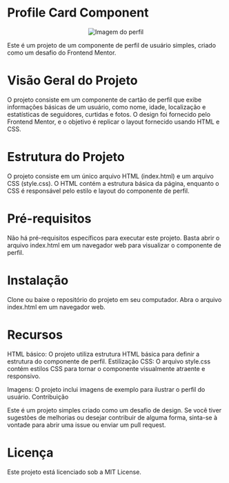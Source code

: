 # Profile Card Component

<div align="center">
  <img src="https://i.ibb.co/jrTFHzc/desktop-design.jpg" alt="Imagem do perfil">
</div>


Este é um projeto de um componente de perfil de usuário simples, criado como um desafio do Frontend Mentor.

# Visão Geral do Projeto
O projeto consiste em um componente de cartão de perfil que exibe informações básicas de um usuário, como nome, idade, localização e estatísticas de seguidores, curtidas e fotos. O design foi fornecido pelo Frontend Mentor, e o objetivo é replicar o layout fornecido usando HTML e CSS.

# Estrutura do Projeto
O projeto consiste em um único arquivo HTML (index.html) e um arquivo CSS (style.css). O HTML contém a estrutura básica da página, enquanto o CSS é responsável pelo estilo e layout do componente de perfil.

# Pré-requisitos
Não há pré-requisitos específicos para executar este projeto. Basta abrir o arquivo index.html em um navegador web para visualizar o componente de perfil.

# Instalação
Clone ou baixe o repositório do projeto em seu computador.
Abra o arquivo index.html em um navegador web.
# Recursos
HTML básico: O projeto utiliza estrutura HTML básica para definir a estrutura do componente de perfil.
Estilização CSS: O arquivo style.css contém estilos CSS para tornar o componente visualmente atraente e responsivo.

Imagens: O projeto inclui imagens de exemplo para ilustrar o perfil do usuário.
Contribuição

Este é um projeto simples criado como um desafio de design. Se você tiver sugestões de melhorias ou desejar contribuir de alguma forma, sinta-se à vontade para abrir uma issue ou enviar um pull request.

# Licença
Este projeto está licenciado sob a MIT License.

